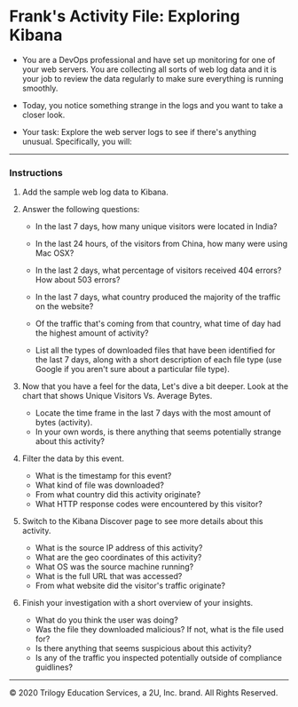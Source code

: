 # Frank's Activity File: Exploring Kibana

* You are a DevOps professional and have set up monitoring for one of your web servers. You are collecting all sorts of web log data and it is your job to review the data regularly to make sure everything is running smoothly. 

* Today, you notice something strange in the logs and you want to take a closer look.

* Your task: Explore the web server logs to see if there's anything unusual. Specifically, you will:


---

### Instructions

1. Add the sample web log data to Kibana.

2. Answer the following questions:

    - In the last 7 days, how many unique visitors were located in India?

    - In the last 24 hours, of the visitors from China, how many were using Mac OSX?

    - In the last 2 days, what percentage of visitors received 404 errors? How about 503 errors?
    - In the last 7 days, what country produced the majority of the traffic on the website?
    - Of the traffic that's coming from that country, what time of day had the highest amount of activity?
    - List all the types of downloaded files that have been identified for the last 7 days, along with a short description of each file type (use Google if you aren't sure about a particular file type).

3. Now that you have a feel for the data, Let's dive a bit deeper. Look at the chart that shows Unique Visitors Vs. Average Bytes.
     - Locate the time frame in the last 7 days with the most amount of bytes (activity).
     - In your own words, is there anything that seems potentially strange about this activity?

4. Filter the data by this event.
     - What is the timestamp for this event?
     - What kind of file was downloaded?
     - From what country did this activity originate?
     - What HTTP response codes were encountered by this visitor?

5. Switch to the Kibana Discover page to see more details about this activity.
     - What is the source IP address of this activity?
     - What are the geo coordinates of this activity?
     - What OS was the source machine running?
     - What is the full URL that was accessed?
     - From what website did the visitor's traffic originate?

6. Finish your investigation with a short overview of your insights. 

     - What do you think the user was doing?
     - Was the file they downloaded malicious? If not, what is the file used for?
     - Is there anything that seems suspicious about this activity?
     - Is any of the traffic you inspected potentially outside of compliance guidlines?

---
© 2020 Trilogy Education Services, a 2U, Inc. brand. All Rights Reserved.  